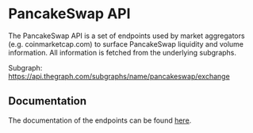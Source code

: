# PancakeSwap API

The PancakeSwap API is a set of endpoints used by market aggregators (e.g. coinmarketcap.com) to surface PancakeSwap liquidity
and volume information. All information is fetched from the underlying subgraphs.

Subgraph: https://api.thegraph.com/subgraphs/name/pancakeswap/exchange

## Documentation

The documentation of the endpoints can be found [here](./documentation.md).
